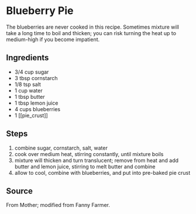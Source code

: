 # Blueberry Pie

The blueberries are never cooked in this recipe.  Sometimes mixture will take a long time to boil and thicken; you can risk turning the heat up to medium-high if you become impatient.

## Ingredients
- 3/4 cup sugar
- 3 tbsp cornstarch
- 1/8 tsp salt
- 1 cup water
- 1 tbsp butter
- 1 tbsp lemon juice
- 4 cups blueberries
- 1 [[pie_crust]]

## Steps
1. combine sugar, cornstarch, salt, water
2. cook over medium heat, stirring constantly, until mixture boils
3. mixture will thicken and turn translucent; remove from heat and add butter and lemon juice, stirring to melt butter and combine
4. allow to cool, combine with blueberries, and put into pre-baked pie crust

## Source
From Mother; modified from Fanny Farmer.